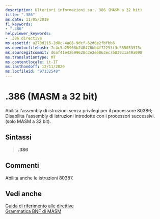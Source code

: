 ```yaml
---
description: Ulteriori informazioni su:. 386 (MASM a 32 bit)
title: ".386"
ms.date: 11/05/2019
f1_keywords:
- ".386"
helpviewer_keywords:
- .386 directive
ms.assetid: a270d215-2d8c-4a86-9dcf-62d6e2fbfbb6
ms.openlocfilehash: 7c4c5a25968b248476bb4f72253f3c585053575c
ms.sourcegitcommit: d6af41e42699628c3e2e6063ec7b03931a49a098
ms.translationtype: MT
ms.contentlocale: it-IT
ms.lasthandoff: 12/11/2020
ms.locfileid: "97132548"
---
```

# <a name="386-32-bit-masm"></a>.386 (MASM a 32 bit)

Abilita l'assembly di istruzioni senza privilegi per il processore 80386; Disabilita l'assembly di istruzioni introdotte con i processori successivi. (solo MASM a 32 bit).

## <a name="syntax"></a>Sintassi

> **.386**

## <a name="remarks"></a>Commenti

Abilita anche le istruzioni 80387.

## <a name="see-also"></a>Vedi anche

[Guida di riferimento alle direttive](directives-reference.md)\
[Grammatica BNF di MASM](masm-bnf-grammar.md)
